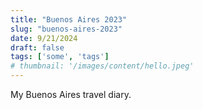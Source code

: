 ```yaml
---
title: "Buenos Aires 2023"
slug: "buenos-aires-2023"
date: 9/21/2024
draft: false
tags: ['some', 'tags']
# thumbnail: '/images/content/hello.jpeg'
---
```


My Buenos Aires travel diary.
